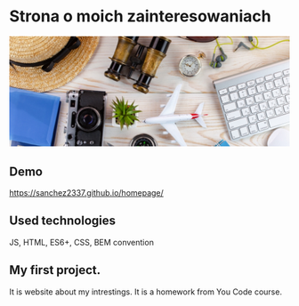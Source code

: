 # Strona o moich zainteresowaniach
![Hobby](images/zainteresowania.jpg)
## Demo
https://sanchez2337.github.io/homepage/
## Used technologies
JS, HTML, ES6+, CSS, BEM convention
## My first project.
It is website about my intrestings. It is a homework from You Code course.
